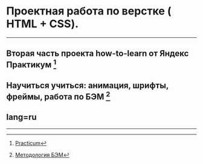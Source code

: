 #  Проектная работа по верстке ( HTML + CSS).
------
 ## Вторая часть проекта how-to-learn от Яндекс Практикум [^2]
 ## Научиться учиться: анимация, шрифты, фреймы, работа по БЭМ [^1]
 ## lang=ru
 ------
[^1]: [Методология БЭМ](httpshabr.comrucompanyyandexblog276035)
[^2]: [Practicum](httpspracticum.yandex.ru)
